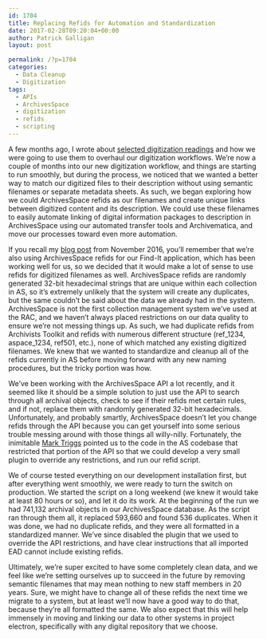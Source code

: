 ```yaml
---
id: 1704
title: Replacing Refids for Automation and Standardization
date: 2017-02-28T09:20:04+00:00
author: Patrick Galligan
layout: post

permalink: /?p=1704
categories:
  - Data Cleanup
  - Digitization
tags:
  - APIs
  - ArchivesSpace
  - digitization
  - refids
  - scripting
---
```

A few months ago, I wrote about [selected digitization readings](http://blog.rockarch.org/?p=1586) and how we were going to use them to overhaul our digitization workflows. We’re now a couple of months into our new digitization workflow, and things are starting to run smoothly, but during the process, we noticed that we wanted a better way to match our digitized files to their description without using semantic filenames or separate metadata sheets. <!--more-->As such, we began exploring how we could ArchivesSpace refids as our filenames and create unique links between digitized content and its description. We could use these filenames to easily automate linking of digital information packages to description in ArchivesSpace using our automated transfer tools and Archivematica, and move our processes toward even more automation.

If you recall my [blog post](http://blog.rockarch.org/?p=1621) from November 2016, you’ll remember that we’re also using ArchivesSpace refids for our Find-It application, which has been working well for us, so we decided that it would make a lot of sense to use refids for digitized filenames as well. ArchivesSpace refids are randomly generated 32-bit hexadecimal strings that are unique within each collection in AS, so it’s extremely unlikely that the system will create any duplicates, but the same couldn’t be said about the data we already had in the system. ArchivesSpace is not the first collection management system we’ve used at the RAC, and we haven’t always placed restrictions on our data quality to ensure we’re not messing things up. As such, we had duplicate refids from Archivists Toolkit and refids with numerous different structure (ref\_1234, aspace\_1234, ref501, etc.), none of which matched any existing digitized filenames. We knew that we wanted to standardize and cleanup all of the refids currently in AS before moving forward with any new naming procedures, but the tricky portion was how.

We’ve been working with the ArchivesSpace API a lot recently, and it seemed like it should be a simple solution to just use the API to search through all archival objects, check to see if their refids met certain rules, and if not, replace them with randomly generated 32-bit hexadecimals. Unfortunately, and probably smartly, ArchivesSpace doesn’t let you change refids through the API because you can get yourself into some serious trouble messing around with those things all willy-nilly. Fortunately, the inimitable [Mark Triggs](https://dishevelled.net/) pointed us to the code in the AS codebase that restricted that portion of the API so that we could develop a very small plugin to override any restrictions, and run our refid script.

We of course tested everything on our development installation first, but after everything went smoothly, we were ready to turn the switch on production. We started the script on a long weekend (we knew it would take at least 80 hours or so), and let it do its work. At the beginning of the run we had 741,132 archival objects in our ArchivesSpace database. As the script ran through them all, it replaced 593,660 and found 536 duplicates. When it was done, we had no duplicate refids, and they were all formatted in a standardized manner. We’ve since disabled the plugin that we used to override the API restrictions, and have clear instructions that all imported EAD cannot include existing refids.

Ultimately, we’re super excited to have some completely clean data, and we feel like we’re setting ourselves up to succeed in the future by removing semantic filenames that may mean nothing to new staff members in 20 years. Sure, we might have to change all of these refids the next time we migrate to a system, but at least we’ll now have a good way to do that, because they’re all formatted the same. We also expect that this will help immensely in moving and linking our data to other systems in project electron, specifically with any digital repository that we choose.